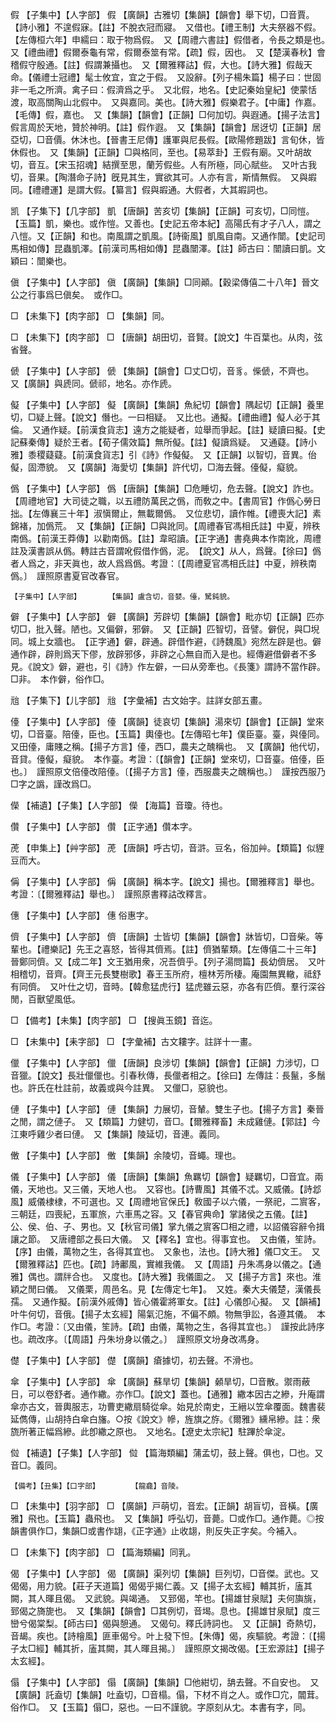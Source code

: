 <!-- { "loadSidebar": true } -->
假	【子集中】【人字部】	假	【廣韻】古雅切【集韻】【韻會】舉下切，□音賈。【詩小雅】不遑假寐。【註】不脫衣冠而寢。　又借也。【禮王制】大夫祭器不假。【左傳桓六年】申繻曰：取于物爲假。　又【周禮六書註】假借者，令長之類是也。　又【禮曲禮】假爾泰龜有常，假爾泰筮有常。【疏】假，因也。　又【楚漢春秋】會稽假守殷通。【註】假謂兼攝也。　又【爾雅釋詁】假，大也。【詩大雅】假哉天命。【儀禮士冠禮】髦士攸宜，宜之于假。　又設辭。【列子楊朱篇】楊子曰：世固非一毛之所濟。禽子曰：假濟爲之乎。　又北假，地名。【史記秦始皇紀】使蒙恬渡，取高關陶山北假中。　又與嘉同。美也。【詩大雅】假樂君子。【中庸】作嘉。【毛傳】假，嘉也。　又【集韻】【韻會】【正韻】□何加切。與遐通。【揚子法言】假言周於天地，贊於神明。【註】假作遐。　又【集韻】【韻會】居迓切【正韻】居亞切，□音價。休沐也。【晉書王尼傳】護軍與尼長假。【歐陽修題跋】言旬休，皆休假也。　又【集韻】【正韻】□與格同，至也。【易萃卦】王假有廟。又叶胡故切，音互。【宋玉招魂】結撰至思，蘭芳假些。人有所極，同心賦些。　又叶古我切，音果。【陶潛命子詩】旣見其生，實欲其可。人亦有言，斯情無假。　又與嘏同。【禮禮運】是謂大假。【纂言】假與嘏通。大假者，大其嘏詞也。

凯	【子集下】【几字部】	凱	【唐韻】苦亥切【集韻】【正韻】可亥切，□同愷。【玉篇】凱，樂也。或作愷。又善也。【史記五帝本紀】高陽氏有才子八人，謂之八愷。又【正韻】和也。南風謂之凱風。【詩衞風】凱風自南。又通作闓。【史記司馬相如傳】昆蟲凱澤。【前漢司馬相如傳】昆蟲闓澤。【註】師古曰：闓讀曰凱。文穎曰：闓樂也。

傎	【子集中】【人字部】	傎	【廣韻】【集韻】□同顚。【穀梁傳僖二十八年】晉文公之行事爲巳傎矣。　或作□。

□	【未集下】【肉字部】	□	【集韻】同。

□	【未集下】【肉字部】	□	【唐韻】胡田切，音賢。【說文】牛百葉也。从肉，弦省聲。

傂	【子集中】【人字部】	傂	【集韻】【韻會】□丈□切，音豸。偨傂，不齊也。　又【廣韻】與虒同。傂祁，地名。亦作虒。

儗	【子集中】【人字部】	儗	【廣韻】【集韻】魚紀切【韻會】隅起切【正韻】養里切，□疑上聲。【說文】僭也。一曰相疑。　又比也。通擬。【禮曲禮】儗人必于其倫。　又通作疑。【前漢食貨志】遠方之能疑者，竝舉而爭起。【註】疑讀曰擬。【史記蘇秦傳】疑於王者。【荀子儒效篇】無所儗。【註】儗讀爲疑。　又通薿。【詩小雅】黍稷薿薿。【前漢食貨志】引《詩》作儗儗。　又【正韻】以智切，音異。佁儗，固滯貌。　又【廣韻】海愛切【集韻】許代切，□海去聲。儓儗，癡貌。

僞	【子集中】【人字部】	僞	【唐韻】【集韻】□危睡切，危去聲。【說文】詐也。【周禮地官】大司徒之職，以五禮防萬民之僞，而敎之中。【書周官】作僞心勞日拙。【左傳襄三十年】淑愼爾止，無載爾僞。　又位悲切，讀作帷。【禮喪大記】素錦褚，加僞荒。　又【集韻】【正韻】□與訛同。【周禮春官馮相氏註】中夏，辨秩南僞。【前漢王莽傳】以勸南僞。【註】韋昭讀。【正字通】書堯典本作南訛，周禮註及漢書誤从僞。轉註古音謂吪假借作僞，泥。　【說文】从人，爲聲。【徐曰】僞者人爲之，非天眞也，故人爲爲僞。考證：〔【周禮夏官馮相氏註】中夏，辨秩南僞。〕　謹照原書夏官改春官。 

	【子集中】【人字部】		【集韻】盧含切，音婪。儓，駑鈍貌。

僻	【子集中】【人字部】	僻	【廣韻】芳辟切【集韻】【韻會】毗亦切【正韻】匹亦切□，批入聲。陋也。又偏僻，邪僻。　又【正韻】匹智切，音譬。僻倪，與□堄同。城上女牆也。　【正字通】僻，辟通。辟借作避，《詩魏風》宛然左辟是也。僻通作辟，辟則爲天下僇，放辟邪侈，非辟之心無自而入是也。經傳避借僻者不多見。《說文》僻，避也，引《詩》作左僻，一曰从旁牽也。《長箋》謂詩不當作辟。□非。　本作僻，俗作□。

兘	【子集下】【儿字部】	兘	【字彙補】古文始字。註詳女部五畫。

儓	【子集中】【人字部】	儓	【廣韻】徒哀切【集韻】湯來切【韻會】【正韻】堂來切，□音臺。陪儓，臣也。【玉篇】輿儓也。【左傳昭七年】僕臣臺。臺，與儓同。　又田儓，庸賤之稱。【揚子方言】儓，西□，農夫之醜稱也。　又【廣韻】他代切，音貸。儓儗，癡貌。　本作臺。考證：〔【韻會】【正韻】堂來切，□音臺。倍儓，臣也。〕　謹照原文倍儓改陪儓。〔【揚子方言】儓，西服農夫之醜稱也。〕　謹按西服乃□字之譌，謹改爲□。 

儝	【補遺】【子集】【人字部】	儝	【海篇】音瓊。待也。

儹	【子集中】【人字部】	儹	【正字通】儹本字。

萀	【申集上】【艸字部】	萀	【唐韻】呼古切，音滸。豆名，俗加艸。【類篇】似貍豆而大。

偁	【子集中】【人字部】	偁	【廣韻】稱本字。【說文】揚也。【爾雅釋言】舉也。考證：〔【爾雅釋詁】舉也。〕　謹照原書釋詁改釋言。 

僡	【子集中】【人字部】	僡	俗惠字。

儕	【子集中】【人字部】	儕	【唐韻】士皆切【集韻】【韻會】牀皆切，□音柴。等輩也。【禮樂記】先王之喜怒，皆得其儕焉。【註】儕猶輩類。【左傳僖二十三年】晉鄭同儕。又【成二年】文王猶用衆，况吾儕乎。【列子湯問篇】長幼儕居。　又叶相稽切，音齊。【齊王元長雙樹歌】春王玉所府，檀林芳所棲。庵園無異轍，祗舒有同儕。　又叶仕之切，音時。【韓愈猛虎行】猛虎雖云惡，亦各有匹儕。羣行深谷閒，百獸望風低。

□	【備考】【未集】【肉字部】	□	【搜眞玉鏡】音迄。

□	【未集中】【耒字部】	□	【字彙補】古文耬字。註詳十一畫。

儠	【子集中】【人字部】	儠	【唐韻】良涉切【集韻】【韻會】【正韻】力涉切，□音獵。【說文】長壯儠儠也。引春秋傳，長儠者相之。【徐曰】左傳註：長鬣，多鬚也。許氏在杜註前，故義或與今註異。　又儠□，惡貌也。

僆	【子集中】【人字部】	僆	【集韻】力展切，音輦。雙生子也。【揚子方言】秦晉之閒，謂之僆子。　又【類篇】力健切，音□。【爾雅釋畜】未成雞僆。【郭註】今江東呼雞少者曰僆。　又【集韻】陵延切，音連。義同。

僌	【子集中】【人字部】	僌	【集韻】余陵切，音蠅。理也。

儀	【子集中】【人字部】	儀	【唐韻】【集韻】魚羈切【韻會】疑羈切，□音宜。兩儀，天地也。又三儀，天地人也。　又容也。【詩曹風】其儀不忒。又威儀。【詩邶風】威儀棣棣，不可選也。又【周禮地官保氏】敎國子以六儀，一祭祀，二賔客，三朝廷，四喪紀，五軍旅，六車馬之容。又【春官典命】掌諸侯之五儀。【註】公、侯、伯、子、男也。又【秋官司儀】掌九儀之賔客□相之禮，以詔儀容辭令揖讓之節。　又唐禮部之長曰大儀。　又【釋名】宜也。得事宜也。　又由儀，笙詩。【序】由儀，萬物之生，各得其宜也。　又象也，法也。【詩大雅】儀□文王。　又【爾雅釋詁】匹也。【疏】詩鄘風，實維我儀。　又【周語】丹朱馮身以儀之。【通雅】偶也。謂牉合也。　又度也。【詩大雅】我儀圖之。　又【揚子方言】來也。淮穎之閒曰儀。　又儀栗，周邑名。見【左傳定七年】。　又姓。秦大夫儀楚，漢儀長孺。　又通作擬。【前漢外戚傳】皆心儀霍將軍女。【註】心儀卽心擬。　又【韻補】叶牛何切，音俄。【揚子太玄經】陽氣氾施，不偏不頗。物無爭訟，各遵其儀。　本作□。考證：〔又由儀，笙詩。【疏】由儀，萬物之生，各得其宜也。〕　謹按此詩序也。疏改序。〔【周語】丹朱坋身以儀之。〕　謹照原文坋身改馮身。 

儊	【子集中】【人字部】	儊	【廣韻】瘡據切，初去聲。不滑也。

傘	【子集中】【人字部】	傘	【廣韻】蘇旱切【集韻】顙旱切，□音散。禦雨蔽日，可以卷舒者。通作繖。亦作□。【說文】蓋也。【通雅】繖本因古之縿，升庵謂傘亦古文，晉輿服志，功曹吏繖扇騎從傘。始見於南史，王縉以笠傘覆面。魏書裴延儁傳，山胡持白傘白旛。○按《說文》幓，旌旗之斿。《爾雅》纁帛縿。註：衆旒所著正幅爲縿。此卽繖之原也。　又地名。【遼史太宗紀】駐蹕於傘淀。

傡	【補遺】【子集】【人字部】	傡	【篇海類編】蒲孟切，鼓上聲。俱也，□也。又音□。義同。

	【備考】【丑集】【口字部】		【龍龕】音陵。

□	【未集中】【羽字部】	□	【廣韻】戸萌切，音宏。【正韻】胡盲切，音橫。【廣雅】飛也。【玉篇】蟲飛也。　又【集韻】呼弘切，音薨。□或作□。通作薨。◎按韻書俱作□，集韻□或書作翃，《正字通》止收翃，則反失正字矣。今補入。

□	【未集下】【肉字部】	□	【篇海類編】同乳。

偈	【子集中】【人字部】	偈	【廣韻】渠列切【集韻】巨列切，□音傑。武也。又偈偈，用力貌。【莊子天道篇】偈偈乎揭仁義。又【揚子太玄經】輔其折，廅其闕，其人暉且偈。　又武貌。與竭通。　又郅偈，竿也。【揚雄甘泉賦】夫何旟旐，郅偈之旖旎也。　又【集韻】【韻會】□其例切，音堨。息也。【揚雄甘泉賦】度三巒兮偈棠梨。【師古曰】偈與憩通。　又偈句。釋氏詩詞也。　又【正韻】奇熱切，音朅。疾也。【詩檜風】匪車偈兮。叶上發下怛。【朱傳】偈，疾驅貌。考證：〔【揚子太□經】輔其折，廅其闕，其人暉且揭。〕　謹照原文揭改偈。【王宏源註】【揚子太玄經】。 

傝	【子集中】【人字部】	傝	【廣韻】【集韻】□他紺切，舑去聲。不自安也。　又【廣韻】託盍切【集韻】吐盍切，□音榻。傝，下材不肖之人。或作□宂，闒茸。俗作□。　又【玉篇】傝□，惡也。一曰不謹貌。字原刻从冘。本書有字，同。

